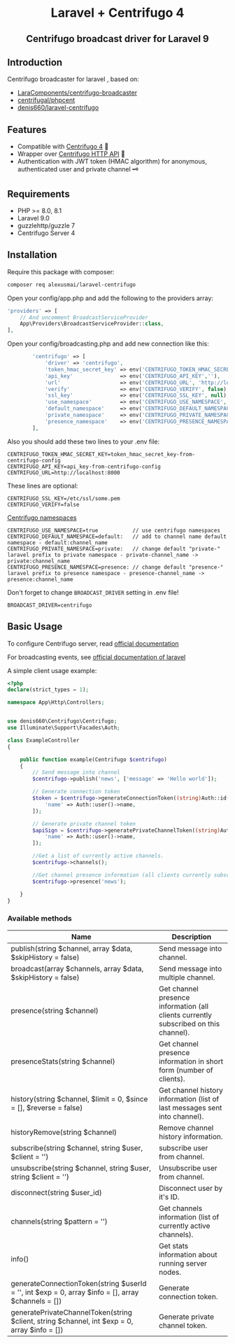 <h1 align="center">Laravel + Centrifugo 4</h1>
<h2 align="center">Centrifugo broadcast driver for Laravel 9 </h2>

## Introduction

Centrifugo broadcaster for laravel , based on:

- [LaraComponents/centrifugo-broadcaster](https://github.com/LaraComponents/centrifugo-broadcaster)
- [centrifugal/phpcent](https://github.com/centrifugal/phpcent)
- [denis660/laravel-centrifugo](https://github.com/denis660/laravel-centrifugo)

## Features

- Compatible with [Centrifugo 4](https://github.com/centrifugal/centrifugo) 🚀
- Wrapper over [Centrifugo HTTP API](https://centrifugal.dev/docs/server/server_api) 🔌
- Authentication with JWT token (HMAC algorithm) for anonymous, authenticated user and private channel 🗝️

## Requirements

- PHP >= 8.0, 8.1
- Laravel 9.0
- guzzlehttp/guzzle 7
- Centrifugo Server 4

## Installation

Require this package with composer:

```bash
composer req alexusmai/laravel-centrifugo
```

Open your config/app.php and add the following to the providers array:

```php
'providers' => [
    // And uncomment BroadcastServiceProvider
    App\Providers\BroadcastServiceProvider::class,
],
```

Open your config/broadcasting.php and add new connection like this:

```php
        'centrifugo' => [
            'driver' => 'centrifugo',
            'token_hmac_secret_key' => env('CENTRIFUGO_TOKEN_HMAC_SECRET_KEY',''),
            'api_key'               => env('CENTRIFUGO_API_KEY',''),
            'url'                   => env('CENTRIFUGO_URL', 'http://localhost:8000'), // centrifugo api url
            'verify'                => env('CENTRIFUGO_VERIFY', false), // Verify host ssl if centrifugo uses this
            'ssl_key'               => env('CENTRIFUGO_SSL_KEY', null), // Self-Signed SSl Key for Host (require verify=true)
            'use_namespace'         => env('CENTRIFUGO_USE_NAMESPACE', false),
            'default_namespace'     => env('CENTRIFUGO_DEFAULT_NAMESPACE', 'default:'),
            'private_namespace'     => env('CENTRIFUGO_PRIVATE_NAMESPACE', 'private:'),
            'presence_namespace'    => env('CENTRIFUGO_PRESENCE_NAMESPACE', 'presence:'),
        ],
```

Also you should add these two lines to your .env file:

```
CENTRIFUGO_TOKEN_HMAC_SECRET_KEY=token_hmac_secret_key-from-centrifugo-config
CENTRIFUGO_API_KEY=api_key-from-centrifugo-config
CENTRIFUGO_URL=http://localhost:8000
```

These lines are optional:

```
CENTRIFUGO_SSL_KEY=/etc/ssl/some.pem
CENTRIFUGO_VERIFY=false
```

[Centrifugo namespaces](https://centrifugal.dev/docs/server/channels)

```
CENTRIFUGO_USE_NAMESPACE=true           // use centrifugo namespaces
CENTRIFUGO_DEFAULT_NAMESPACE=default:   // add to channel name default namespace - default:channel_name
CENTRIFUGO_PRIVATE_NAMESPACE=private:   // change default "private-" laravel prefix to private namespace - private-channel_name -> private:channel_name
CENTRIFUGO_PRESENCE_NAMESPACE=presence: // change default "presence-" laravel prefix to presence namespace - presence-channel_name -> presence:channel_name
```

Don't forget to change `BROADCAST_DRIVER` setting in .env file!

```
BROADCAST_DRIVER=centrifugo
```

## Basic Usage

To configure Centrifugo server, read [official documentation](https://centrifugal.dev)

For broadcasting events, see [official documentation of laravel](https://laravel.com/docs/9.x/broadcasting)

A simple client usage example:

```php
<?php
declare(strict_types = 1);

namespace App\Http\Controllers;


use denis660\Centrifugo\Centrifugo;
use Illuminate\Support\Facades\Auth;

class ExampleController
{

    public function example(Centrifugo $centrifugo)
    {
        // Send message into channel
        $centrifugo->publish('news', ['message' => 'Hello world']);

        // Generate connection token
        $token = $centrifugo->generateConnectionToken((string)Auth::id(), 0, [
            'name' => Auth::user()->name,
        ]);

        // Generate private channel token
        $apiSign = $centrifugo->generatePrivateChannelToken((string)Auth::id(), 'channel', time() + 5 * 60, [
            'name' => Auth::user()->name,
        ]);

        //Get a list of currently active channels.
        $centrifugo->channels();

        //Get channel presence information (all clients currently subscribed on this channel).
        $centrifugo->presence('news');

    }
}
```

### Available methods

| Name                                                                                               | Description                                                                          |
|----------------------------------------------------------------------------------------------------|--------------------------------------------------------------------------------------|
| publish(string $channel, array $data, $skipHistory = false)                                        | Send message into channel.                                                           |
| broadcast(array $channels, array $data, $skipHistory = false)                                      | Send message into multiple channel.                                                  |
| presence(string $channel)                                                                          | Get channel presence information (all clients currently subscribed on this channel). |
| presenceStats(string $channel)                                                                     | Get channel presence information in short form (number of clients).                  |
| history(string $channel, $limit = 0, $since = [], $reverse = false)                                | Get channel history information (list of last messages sent into channel).           |
| historyRemove(string $channel)                                                                     | Remove channel history information.                                                  |
| subscribe(string $channel,  string $user, $client = '')                                            | subscribe user from channel.                                                         |
| unsubscribe(string $channel, string $user, string $client = '')                                    | Unsubscribe user from channel.                                                       |
| disconnect(string $user_id)                                                                        | Disconnect user by it's ID.                                                          |
| channels(string $pattern = '')                                                                     | Get channels information (list of currently active channels).                        |
| info()                                                                                             | Get stats information about running server nodes.                                    |
| generateConnectionToken(string $userId = '', int $exp = 0, array $info = [], array $channels = []) | Generate connection token.                                                           |
| generatePrivateChannelToken(string $client, string $channel, int $exp = 0, array $info = [])       | Generate private channel token.                                                      |

